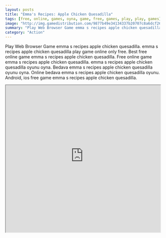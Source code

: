 ```yaml
---
layout: posts
title: "Emma's Recipes: Apple Chicken Quesadilla"
tags: [free, online, games, oyna, game, free, games, play, play, games]
image: "http://img.gamedistribution.com/9877b49e34134337b20707c8a6dcf26f.jpg"
summary: "Play Web Browser Game emma s recipes apple chicken quesadilla. emma s recipes apple chicken quesadilla play game online only free. Best free online game emma s recipes apple chicken quesadilla. Free online game emma s recipes apple chicken quesadilla. emma s recipes apple chicken quesadilla oyunu oyna. Bedava emma s recipes apple chicken quesadilla oyunu oyna. Online bedava emma s recipes apple chicken quesadilla oyunu. Android, ios free game emma s recipes apple chicken quesadilla."
category: "Action"
---
```


Play Web Browser Game emma s recipes apple chicken quesadilla. emma s recipes apple chicken quesadilla play game online only free. Best free online game emma s recipes apple chicken quesadilla. Free online game emma s recipes apple chicken quesadilla. emma s recipes apple chicken quesadilla oyunu oyna. Bedava emma s recipes apple chicken quesadilla oyunu oyna. Online bedava emma s recipes apple chicken quesadilla oyunu. Android, ios free game emma s recipes apple chicken quesadilla.

<iframe width="100%" height="480px;" src="http://flash.gamedistribution.com?game=9877b49e34134337b20707c8a6dcf26f"></iframe>